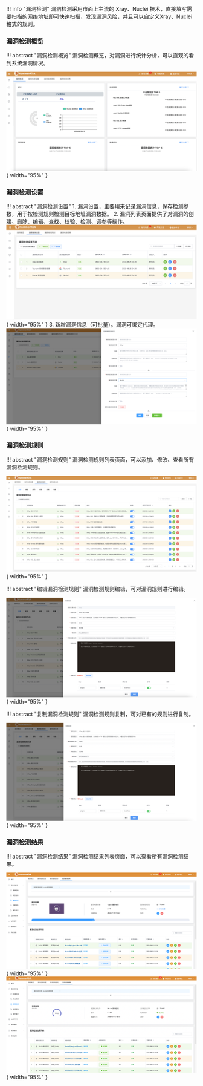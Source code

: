 !!! info "漏洞检测"
    漏洞检测采用市面上主流的 Xray、Nuclei 技术，直接填写需要扫描的网络地址即可快速扫描，发现漏洞风险，并且可以自定义Xray、Nuclei格式的规则。

### 漏洞检测概览

!!! abstract "漏洞检测概览"
    漏洞检测概览，对漏洞进行统计分析，可以直观的看到系统漏洞情况。

![漏洞检测概览](../img/user/vuln/vuln_report.png){ width="95%" }

### 漏洞检测设置

!!! abstract "漏洞检测设置"
    1. 漏洞设置，主要用来记录漏洞信息，保存检测参数，用于按检测规则检测目标地址漏洞数据。
    2. 漏洞列表页面提供了对漏洞的创建、删除、编辑、查找、校验、检测、调参等操作。
    ![漏洞检测设置](../img/user/vuln/vuln.png){ width="95%" }
    3. 新增漏洞信息（可批量）。漏洞可绑定代理。
    ![漏洞设置](../img/user/vuln/vuln_add.png){ width="95%" }

### 漏洞检测规则

!!! abstract "漏洞检测规则"
    漏洞检测规则列表页面，可以添加、修改、查看所有漏洞检测规则。

![漏洞设置](../img/user/vuln/vuln_rule.png){ width="95%" }

!!! abstract "编辑漏洞检测规则"
    漏洞检测规则编辑，可对漏洞规则进行编辑。

![漏洞编辑](../img/user/vuln/vuln_rule_edit.png){ width="95%" }

!!! abstract "复制漏洞检测规则"
    漏洞检测规则复制，可对已有的规则进行复制。

![漏洞编辑](../img/user/vuln/vuln_rule_copy.png){ width="95%" }

### 漏洞检测结果

!!! abstract "漏洞检测结果"
    漏洞检测结果列表页面，可以查看所有漏洞检测结果。

 ![漏洞检测结果](../img/user/vuln/vuln_result.png){ width="95%" }
 ![漏洞检测结果](../img/user/vuln/vuln_result2.png){ width="95%" }

